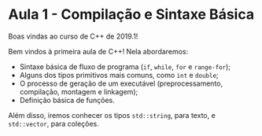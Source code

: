 Aula 1 - Compilação e Sintaxe Básica
====================================

Boas vindas ao curso de C++ de 2019.1!

Bem vindos à primeira aula de C++! Nela abordaremos:

- Sintaxe básica de fluxo de programa (`if`, `while`, `for` e `range-for`);
- Alguns dos tipos primitivos mais comuns, como `int` e `double`;
- O processo de geração de um executável (preprocessamento, compilação,
  montagem e linkagem);
- Definição básica de funções.

Além disso, iremos conhecer os tipos `std::string`, para texto, e `std::vector`,
para coleções.

